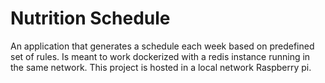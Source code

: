 # Nutrition Schedule
An application that generates a schedule each week based on predefined set of rules.
Is meant to work dockerized with a redis instance running in the same network.
This project is hosted in a local network Raspberry pi.
